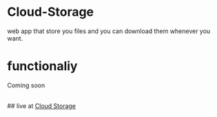 # Cloud-Storage
web app that store you files and you can download them whenever you want.

# functionaliy
Coming soon

<br/>
## live at
<a href="https://manandesai54.github.io/Cloud-Storage/">Cloud Storage</a>
